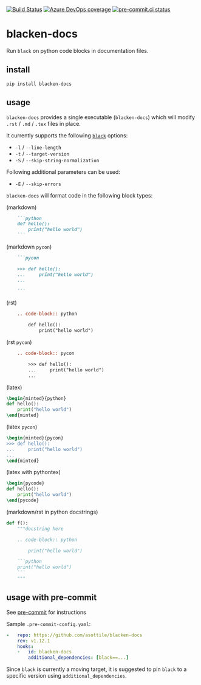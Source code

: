 [![Build Status](https://dev.azure.com/asottile/asottile/_apis/build/status/asottile.blacken-docs?branchName=master)](https://dev.azure.com/asottile/asottile/_build/latest?definitionId=36&branchName=master)
[![Azure DevOps coverage](https://img.shields.io/azure-devops/coverage/asottile/asottile/36/master.svg)](https://dev.azure.com/asottile/asottile/_build/latest?definitionId=36&branchName=master)
[![pre-commit.ci status](https://results.pre-commit.ci/badge/github/asottile/blacken-docs/master.svg)](https://results.pre-commit.ci/latest/github/asottile/blacken-docs/master)

blacken-docs
============

Run `black` on python code blocks in documentation files.

## install

`pip install blacken-docs`

## usage

`blacken-docs` provides a single executable (`blacken-docs`) which will modify
`.rst` / `.md` / `.tex` files in place.

It currently supports the following [`black`](https://github.com/psf/black)
options:

- `-l` / `--line-length`
- `-t` / `--target-version`
- `-S` / `--skip-string-normalization`

Following additional parameters can be used:

 - `-E` / `--skip-errors`

`blacken-docs` will format code in the following block types:

(markdown)
```markdown
    ```python
    def hello():
        print("hello world")
    ```
```

(markdown `pycon`)
```markdown
    ```pycon

    >>> def hello():
    ...     print("hello world")
    ...

    ```
```

(rst)
```rst
    .. code-block:: python

        def hello():
            print("hello world")
```

(rst `pycon`)
```rst
    .. code-block:: pycon

        >>> def hello():
        ...     print("hello world")
        ...
```

(latex)
```latex
\begin{minted}{python}
def hello():
    print("hello world")
\end{minted}
```

(latex `pycon`)
```latex
\begin{minted}{pycon}
>>> def hello():
...     print("hello world")
...
\end{minted}
```

(latex with pythontex)
```latex
\begin{pycode}
def hello():
    print("hello world")
\end{pycode}
```

(markdown/rst in python docstrings)
```python
def f():
    """docstring here

    .. code-block:: python

        print("hello world")

    ```python
    print("hello world")
    ```
    """
```

## usage with pre-commit

See [pre-commit](https://pre-commit.com) for instructions

Sample `.pre-commit-config.yaml`:


```yaml
-   repo: https://github.com/asottile/blacken-docs
    rev: v1.12.1
    hooks:
    -   id: blacken-docs
        additional_dependencies: [black==...]
```

Since `black` is currently a moving target, it is suggested to pin `black`
to a specific version using `additional_dependencies`.

